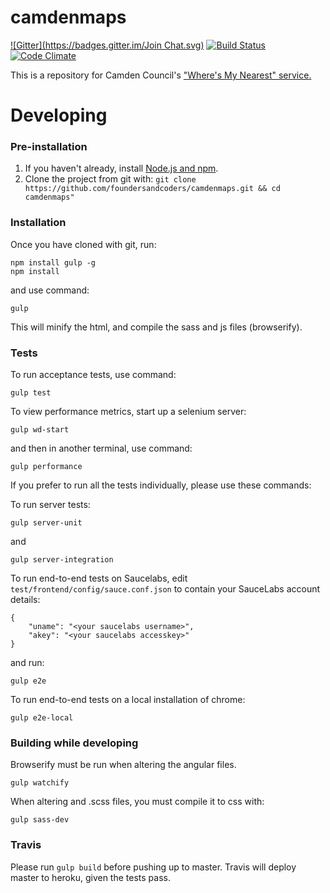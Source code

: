 camdenmaps
==========
[![Gitter](https://badges.gitter.im/Join Chat.svg)](https://gitter.im/foundersandcoders/camdenmaps?utm_source=badge&utm_medium=badge&utm_campaign=pr-badge&utm_content=badge) [![Build Status](https://travis-ci.org/foundersandcoders/camdenmaps.svg?branch=master)](https://travis-ci.org/foundersandcoders/camdenmaps) [![Code Climate](https://codeclimate.com/github/foundersandcoders/camdenmaps/badges/gpa.svg)](https://codeclimate.com/github/foundersandcoders/camdenmaps)

This is a repository for Camden Council's ["Where's My Nearest" service.](http://maps.camden.gov.uk)


# Developing

### Pre-installation
1. If you haven't already, install [Node.js and npm](https://github.com/joyent/node/wiki/Installing-Node.js-via-package-manager).
2. Clone the project from git with:
```git clone https://github.com/foundersandcoders/camdenmaps.git && cd camdenmaps"```


### Installation

Once you have cloned with git, run:


```
npm install gulp -g
npm install
```

and use command:

```
gulp
```

This will minify the html, and compile the sass and js files (browserify).


### Tests

To run acceptance tests, use command:

```
gulp test
```

To view performance metrics, start up a selenium server:
```
gulp wd-start
```

and then in another terminal, use command:

```
gulp performance
```


If you prefer to run all the tests individually, please use these commands:

To run server tests:

```
gulp server-unit
```
and
```
gulp server-integration
```
To run end-to-end tests on Saucelabs, edit ```test/frontend/config/sauce.conf.json``` to contain your SauceLabs account details:
```
{
    "uname": "<your saucelabs username>",
    "akey": "<your saucelabs accesskey>"
}
```
and run:

```
gulp e2e
```

To run end-to-end tests on a local installation of chrome:

```
gulp e2e-local
```

### Building while developing

Browserify must be run when altering the angular files.

```
gulp watchify
```


When altering and .scss files, you must compile it to css with:

```
gulp sass-dev
```


### Travis


Please run ```gulp build``` before pushing up to master. Travis will deploy master to heroku, given the tests pass.
